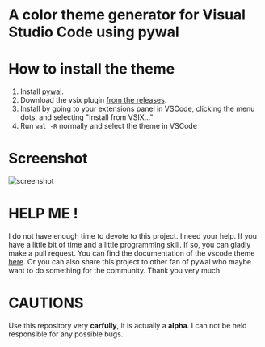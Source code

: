 # A color theme generator for Visual Studio Code using pywal


# How to install the theme

1. Install [pywal](https://github.com/dylanaraps/pywal).
2. Download the vsix plugin [from the releases](https://github.com/dbqeo/vscode-wal/releases/).
3. Install by going to your extensions panel in VSCode, clicking the menu dots, and selecting "Install from VSIX..."
4. Run `wal -R` normally and select the theme in VSCode

# Screenshot

![screenshot](https://github.com/Bluedrack28/vscode-wal/blob/master/screenshot.png)

# **HELP ME !**

I do not have enough time to devote to this project. I need your help. If you have a little bit of time and a little programming skill. If so, you can gladly make a pull request.
You can find the documentation of the vscode theme [here](https://code.visualstudio.com/docs/getstarted/theme-color-reference).
Or you can also share this project to other fan of pywal who maybe want to do something for the community. 
Thank you very much.

# CAUTIONS

Use this repository very **carfully**, it is actually a **alpha**. I can not be held responsible for any possible bugs. 
